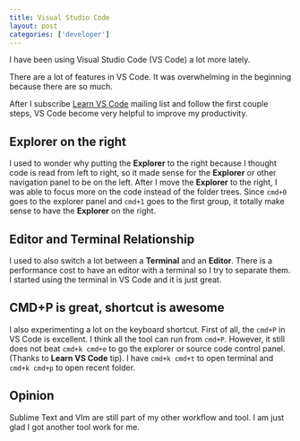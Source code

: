 ```yaml
---
title: Visual Studio Code
layout: post
categories: ['developer']
---
```

I have been using Visual Studio Code (VS Code) a lot more lately. 

There are a lot of features in VS Code. It was overwhelming in the beginning because there are so much. 

After I subscribe [Learn VS Code](https://learn-vscode.com/) mailing list and follow the first couple steps, VS Code become very helpful to improve my productivity. 

## Explorer on the right

I used to wonder why putting the **Explorer** to the right because I thought code is read from left to right, so it made sense for the **Explorer** or other navigation panel to be on the left. After I move the **Explorer** to the right, I was able to focus more on the code instead of the folder trees. Since `cmd+0` goes to the explorer panel and `cmd+1` goes to the first group, it totally make sense to have the **Explorer** on the right. 

## Editor and Terminal Relationship

I used to also switch a lot between a **Terminal** and an **Editor**. There is a performance cost to have an editor with a terminal so I try to separate them. I started using the terminal in VS Code and it is just great. 

## CMD+P is great, shortcut is awesome

I also experimenting a lot on the keyboard shortcut. First of all, the `cmd+P` in VS Code is excellent. I think all the tool can run from `cmd+P`. However, it still does not beat `cmd+k cmd+e` to go the explorer or source code control panel. (Thanks to **Learn VS Code** tip). I have `cmd+k cmd+t` to open terminal and `cmd+k cmd+p` to open recent folder. 

## Opinion

Sublime Text and VIm are still part of my other workflow and tool. I am just glad I got another tool work for me.
